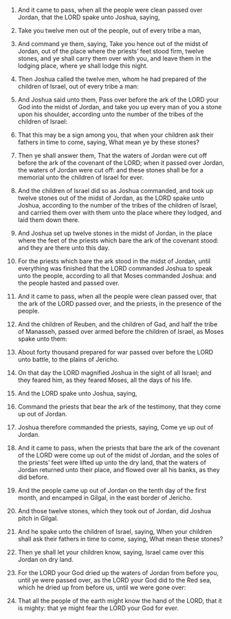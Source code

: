 1. And it came to pass, when all the people were clean passed over
Jordan, that the LORD spake unto Joshua, saying,

2. Take you twelve
men out of the people, out of every tribe a man,

3. And command ye
them, saying, Take you hence out of the midst of Jordan, out of the
place where the priests’ feet stood firm, twelve stones, and ye shall
carry them over with you, and leave them in the lodging place, where
ye shall lodge this night.

4. Then Joshua called the twelve men, whom he had prepared of the
children of Israel, out of every tribe a man:

5. And Joshua said unto
them, Pass over before the ark of the LORD your God into the midst of
Jordan, and take you up every man of you a stone upon his shoulder,
according unto the number of the tribes of the children of Israel:

6. That this may be a sign among you, that when your children ask their
fathers in time to come, saying, What mean ye by these stones?

7. Then ye shall answer them, That the waters of Jordan were cut off
before the ark of the covenant of the LORD; when it passed over
Jordan, the waters of Jordan were cut off: and these stones shall be
for a memorial unto the children of Israel for ever.

8. And the children of Israel did so as Joshua commanded, and took up
twelve stones out of the midst of Jordan, as the LORD spake unto
Joshua, according to the number of the tribes of the children of
Israel, and carried them over with them unto the place where they
lodged, and laid them down there.

9. And Joshua set up twelve stones in the midst of Jordan, in the
place where the feet of the priests which bare the ark of the covenant
stood: and they are there unto this day.

10. For the priests which bare the ark stood in the midst of Jordan,
until everything was finished that the LORD commanded Joshua to speak
unto the people, according to all that Moses commanded Joshua: and the
people hasted and passed over.

11. And it came to pass, when all the people were clean passed over,
that the ark of the LORD passed over, and the priests, in the presence
of the people.

12. And the children of Reuben, and the children of Gad, and half the
tribe of Manasseh, passed over armed before the children of Israel, as
Moses spake unto them:

13. About forty thousand prepared for war
passed over before the LORD unto battle, to the plains of Jericho.

14. On that day the LORD magnified Joshua in the sight of all Israel;
and they feared him, as they feared Moses, all the days of his life.

15. And the LORD spake unto Joshua, saying,

16. Command the priests
that bear the ark of the testimony, that they come up out of Jordan.

17. Joshua therefore commanded the priests, saying, Come ye up out of
Jordan.

18. And it came to pass, when the priests that bare the ark of the
covenant of the LORD were come up out of the midst of Jordan, and the
soles of the priests’ feet were lifted up unto the dry land, that the
waters of Jordan returned unto their place, and flowed over all his
banks, as they did before.

19. And the people came up out of Jordan on the tenth day of the
first month, and encamped in Gilgal, in the east border of Jericho.

20. And those twelve stones, which they took out of Jordan, did
Joshua pitch in Gilgal.

21. And he spake unto the children of Israel, saying, When your
children shall ask their fathers in time to come, saying, What mean
these stones?

22. Then ye shall let your children know, saying,
Israel came over this Jordan on dry land.

23. For the LORD your God dried up the waters of Jordan from before
you, until ye were passed over, as the LORD your God did to the Red
sea, which he dried up from before us, until we were gone over:

24. That all the people of the earth might know the hand of the LORD, that
it is mighty: that ye might fear the LORD your God for ever.